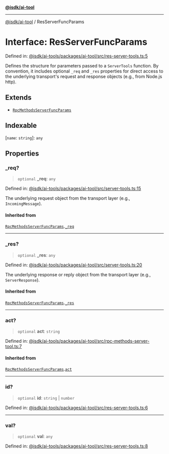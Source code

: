 [**@isdk/ai-tool**](../README.md)

***

[@isdk/ai-tool](../globals.md) / ResServerFuncParams

# Interface: ResServerFuncParams

Defined in: [@isdk/ai-tools/packages/ai-tool/src/res-server-tools.ts:5](https://github.com/isdk/ai-tool.js/blob/4ebf370aaec9c78535cb40ffc19656d7bddcb145/src/res-server-tools.ts#L5)

Defines the structure for parameters passed to a `ServerTools` function.
By convention, it includes optional `_req` and `_res` properties for direct
access to the underlying transport's request and response objects (e.g., from Node.js http).

## Extends

- [`RpcMethodsServerFuncParams`](RpcMethodsServerFuncParams.md)

## Indexable

\[`name`: `string`\]: `any`

## Properties

### \_req?

> `optional` **\_req**: `any`

Defined in: [@isdk/ai-tools/packages/ai-tool/src/server-tools.ts:15](https://github.com/isdk/ai-tool.js/blob/4ebf370aaec9c78535cb40ffc19656d7bddcb145/src/server-tools.ts#L15)

The underlying request object from the transport layer (e.g., `IncomingMessage`).

#### Inherited from

[`RpcMethodsServerFuncParams`](RpcMethodsServerFuncParams.md).[`_req`](RpcMethodsServerFuncParams.md#_req)

***

### \_res?

> `optional` **\_res**: `any`

Defined in: [@isdk/ai-tools/packages/ai-tool/src/server-tools.ts:20](https://github.com/isdk/ai-tool.js/blob/4ebf370aaec9c78535cb40ffc19656d7bddcb145/src/server-tools.ts#L20)

The underlying response or reply object from the transport layer (e.g., `ServerResponse`).

#### Inherited from

[`RpcMethodsServerFuncParams`](RpcMethodsServerFuncParams.md).[`_res`](RpcMethodsServerFuncParams.md#_res)

***

### act?

> `optional` **act**: `string`

Defined in: [@isdk/ai-tools/packages/ai-tool/src/rpc-methods-server-tool.ts:7](https://github.com/isdk/ai-tool.js/blob/4ebf370aaec9c78535cb40ffc19656d7bddcb145/src/rpc-methods-server-tool.ts#L7)

#### Inherited from

[`RpcMethodsServerFuncParams`](RpcMethodsServerFuncParams.md).[`act`](RpcMethodsServerFuncParams.md#act)

***

### id?

> `optional` **id**: `string` \| `number`

Defined in: [@isdk/ai-tools/packages/ai-tool/src/res-server-tools.ts:6](https://github.com/isdk/ai-tool.js/blob/4ebf370aaec9c78535cb40ffc19656d7bddcb145/src/res-server-tools.ts#L6)

***

### val?

> `optional` **val**: `any`

Defined in: [@isdk/ai-tools/packages/ai-tool/src/res-server-tools.ts:8](https://github.com/isdk/ai-tool.js/blob/4ebf370aaec9c78535cb40ffc19656d7bddcb145/src/res-server-tools.ts#L8)
